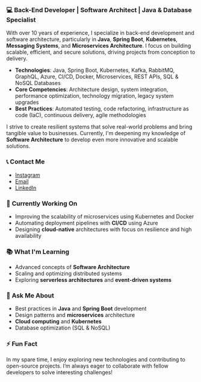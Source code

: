 <h3>💻 <strong>Back-End Developer | Software Architect | Java & Database Specialist</strong></h3>

<p>With over 10 years of experience, I specialize in back-end development and software architecture, particularly in <strong>Java</strong>, <strong>Spring Boot</strong>, <strong>Kubernetes</strong>, <strong>Messaging Systems</strong>, and <strong>Microservices Architecture</strong>. I focus on building scalable, efficient, and secure solutions, driving projects from conception to delivery.</p>

<ul>
  <li><strong>Technologies</strong>: Java, Spring Boot, Kubernetes, Kafka, RabbitMQ, GraphQL, Azure, CI/CD, Docker, Microservices, REST APIs, SQL & NoSQL Databases</li>
  <li><strong>Core Competencies</strong>: Architecture design, system integration, performance optimization, technology migration, legacy system upgrades</li>
  <li><strong>Best Practices</strong>: Automated testing, code refactoring, infrastructure as code (IaC), continuous delivery, agile methodologies</li>
</ul>

<p>I strive to create resilient systems that solve real-world problems and bring tangible value to businesses. Currently, I'm deepening my knowledge of <strong>Software Architecture</strong> to develop even more innovative and scalable solutions.</p>

<h3>📞 <strong>Contact Me</strong></h3>

<ul>
  <li><a href="https://instagram.com/tuanybsantos_89" target="_blank">Instagram</a></li>
  <li><a href="mailto:tuanybsantos@gmail.com">Email</a></li>
  <li><a href="https://www.linkedin.com/in/tuanybsantos" target="_blank">LinkedIn</a></li>
</ul>

<h3>🚀 <strong>Currently Working On</strong></h3>

<ul>
  <li>Improving the scalability of microservices using Kubernetes and Docker</li>
  <li>Automating deployment pipelines with <strong>CI/CD</strong> using Azure</li>
  <li>Designing <strong>cloud-native</strong> architectures with focus on resilience and high availability</li>
</ul>

<h3>📚 <strong>What I'm Learning</strong></h3>

<ul>
  <li>Advanced concepts of <strong>Software Architecture</strong></li>
  <li>Scaling and optimizing distributed systems</li>
  <li>Exploring <strong>serverless architectures</strong> and <strong>event-driven systems</strong></li>
</ul>

<h3>💬 <strong>Ask Me About</strong></h3>

<ul>
  <li>Best practices in <strong>Java</strong> and <strong>Spring Boot</strong> development</li>
  <li>Design patterns and <strong>microservices</strong> architecture</li>
  <li><strong>Cloud computing</strong> and <strong>Kubernetes</strong></li>
  <li>Database optimization (SQL & NoSQL)</li>
</ul>

<h3>⚡ <strong>Fun Fact</strong></h3>

<p>In my spare time, I enjoy exploring new technologies and contributing to open-source projects. I’m always eager to collaborate with fellow developers to solve interesting challenges!</p>
